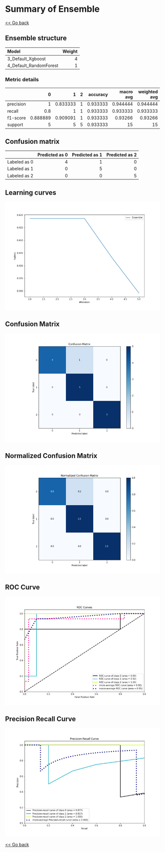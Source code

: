 # Summary of Ensemble

[<< Go back](../README.md)


## Ensemble structure
| Model                  |   Weight |
|:-----------------------|---------:|
| 3_Default_Xgboost      |        4 |
| 4_Default_RandomForest |        1 |

### Metric details
|           |        0 |        1 |   2 |   accuracy |   macro avg |   weighted avg |   logloss |
|:----------|---------:|---------:|----:|-----------:|------------:|---------------:|----------:|
| precision | 1        | 0.833333 |   1 |   0.933333 |    0.944444 |       0.944444 |  0.389198 |
| recall    | 0.8      | 1        |   1 |   0.933333 |    0.933333 |       0.933333 |  0.389198 |
| f1-score  | 0.888889 | 0.909091 |   1 |   0.933333 |    0.93266  |       0.93266  |  0.389198 |
| support   | 5        | 5        |   5 |   0.933333 |   15        |      15        |  0.389198 |


## Confusion matrix
|              |   Predicted as 0 |   Predicted as 1 |   Predicted as 2 |
|:-------------|-----------------:|-----------------:|-----------------:|
| Labeled as 0 |                4 |                1 |                0 |
| Labeled as 1 |                0 |                5 |                0 |
| Labeled as 2 |                0 |                0 |                5 |

## Learning curves
![Learning curves](learning_curves.png)
## Confusion Matrix

![Confusion Matrix](confusion_matrix.png)


## Normalized Confusion Matrix

![Normalized Confusion Matrix](confusion_matrix_normalized.png)


## ROC Curve

![ROC Curve](roc_curve.png)


## Precision Recall Curve

![Precision Recall Curve](precision_recall_curve.png)



[<< Go back](../README.md)
